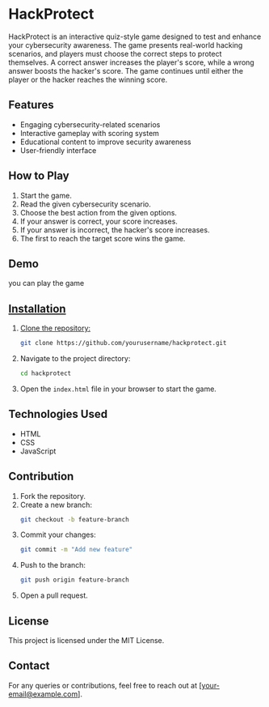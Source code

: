 # HackProtect

HackProtect is an interactive quiz-style game designed to test and enhance your cybersecurity awareness. The game presents real-world hacking scenarios, and players must choose the correct steps to protect themselves. A correct answer increases the player's score, while a wrong answer boosts the hacker's score. The game continues until either the player or the hacker reaches the winning score.

## Features
- Engaging cybersecurity-related scenarios
- Interactive gameplay with scoring system
- Educational content to improve security awareness
- User-friendly interface

## How to Play
1. Start the game.
2. Read the given cybersecurity scenario.
3. Choose the best action from the given options.
4. If your answer is correct, your score increases.
5. If your answer is incorrect, the hacker's score increases.
6. The first to reach the target score wins the game.

## Demo
you can play the game <a href="https://girish-xd.github.io/hackProtect/" value="here" >
## Installation
1. Clone the repository:
   ```bash
   git clone https://github.com/yourusername/hackprotect.git
   ```
2. Navigate to the project directory:
   ```bash
   cd hackprotect
   ```
3. Open the `index.html` file in your browser to start the game.

## Technologies Used
- HTML
- CSS
- JavaScript

## Contribution
1. Fork the repository.
2. Create a new branch:
   ```bash
   git checkout -b feature-branch
   ```
3. Commit your changes:
   ```bash
   git commit -m "Add new feature"
   ```
4. Push to the branch:
   ```bash
   git push origin feature-branch
   ```
5. Open a pull request.

## License
This project is licensed under the MIT License.

## Contact
For any queries or contributions, feel free to reach out at [your-email@example.com].
